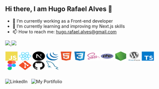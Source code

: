 ## Hi there, I am Hugo Rafael Alves 👋

- 🔭 I’m currently working as a Front-end developer
- 🌱 I’m currently learning and improving my Next.js skills
- 📫 How to reach me: hugo.rafael.alves@gmail.com

<div>
  <a href="https://github.com/hrafaelalves">
    <img height="180em" src="https://github-readme-stats.vercel.app/api?username=hrafaelalves&show_icons=true&theme=dark" />
    <img height="180em" src="https://github-readme-stats.vercel.app/api/top-langs/?username=hrafaelalves&layout=compact&theme=dark" />
  </a>
</div>

<div style="display: inline_block"><br>

  <img align="center" alt="Hugo Rafael Alves-Js" height="30" width="40" src="https://raw.githubusercontent.com/devicons/devicon/master/icons/javascript/javascript-plain.svg" title="JavaScript" />
  <img align="center" alt="Hugo Rafael Alves-Js" height="30" width="40" src="https://raw.githubusercontent.com/devicons/devicon/master/icons/react/react-original.svg" title="React.js"/>
  <img align="center" alt="Hugo Rafael Alves-Js" height="30" width="40" src="https://raw.githubusercontent.com/devicons/devicon/master/icons/nextjs/nextjs-original.svg" title="Next.js" />
  <img align="center" alt="Hugo Rafael Alves-Js" height="30" width="40" src="https://raw.githubusercontent.com/devicons/devicon/master/icons/jquery/jquery-original.svg" title="JQuery" />
  <img align="center" alt="Hugo Rafael Alves-Js" height="30" width="40" src="https://raw.githubusercontent.com/devicons/devicon/master/icons/html5/html5-original.svg" title="HTML5" />
  <img align="center" alt="Hugo Rafael Alves-Js" height="30" width="40" src="https://raw.githubusercontent.com/devicons/devicon/master/icons/css3/css3-original.svg" title="CSS3" />
  <img align="center" alt="Hugo Rafael Alves-Js" height="30" width="40" src="https://raw.githubusercontent.com/devicons/devicon/master/icons/sass/sass-original.svg" title="SASS" />
  <img align="center" alt="Hugo Rafael Alves-Js" height="30" width="40" src="https://raw.githubusercontent.com/devicons/devicon/master/icons/php/php-original.svg" title="PHP" />
  <img align="center" alt="Hugo Rafael Alves-Js" height="30" width="40" src="https://raw.githubusercontent.com/devicons/devicon/master/icons/nodejs/nodejs-original.svg" title="NodeJs" />
  <img align="center" alt="Hugo Rafael Alves-Js" height="30" width="40" src="https://raw.githubusercontent.com/devicons/devicon/master/icons/wordpress/wordpress-original.svg" title="WordPress" />
  <img align="center" alt="Hugo Rafael Alves-Js" height="30" width="40" src="https://raw.githubusercontent.com/devicons/devicon/master/icons/typescript/typescript-plain.svg" title="Typescript" />
  <img align="center" alt="Hugo Rafael Alves-Js" height="30" width="40" src="https://raw.githubusercontent.com/devicons/devicon/master/icons/figma/figma-original.svg" title="Figma" />
  <img align="center" alt="Hugo Rafael Alves-Js" height="30" width="40" src="https://raw.githubusercontent.com/devicons/devicon/master/icons/git/git-original.svg" title="Git" />
  <img align="center" alt="Hugo Rafael Alves-Js" height="30" width="40" src="https://raw.githubusercontent.com/devicons/devicon/master/icons/github/github-original.svg" title="GitHub" />
  <img align="center" alt="Hugo Rafael Alves-Js" height="30" width="40" src="https://raw.githubusercontent.com/devicons/devicon/master/icons/mysql/mysql-original.svg" title="MySql" />
</div>

## 

<div>
  <a href="https://www.linkedin.com/in/hugorafaelalves" target="_blank" style="text-decoration: none;" title="My LinkedIn Profile">
    <img height="30em" src="https://img.shields.io/badge/LinkedIn-0077B5?style=for-the-badge&logo=linkedin&logoColor=white" alt="LinkedIn" /></a>
  &nbsp;
  <a href="https://hugorafaelalves.com.br" target="_blank" style="text-decoration: none;" title="My Portifolio">
    <img height="30em" src="https://img.shields.io/website-up-down-green-red/http/monip.org.svg" alt="My Portifolio"/>
   </a>
</div>

<!-- ![Snake commit animation](https://github.com/hrafaelalves/hrafaelalves/blob/output/github-contribution-grid-snake.svg) -->
